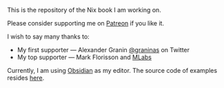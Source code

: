 This is the repository of the Nix book I am working on.

Please consider supporting me on [Patreon](https://www.patreon.com/technical_book_developing_and_deploying_with_nix/about) if you like it.

I wish to say many thanks to:
* My first supporter &mdash; Alexander Granin [@graninas](https://twitter.com/graninas) on Twitter
* My top supporter &mdash; Mark Florisson and [MLabs](https://mlabs.city/)

Currently, I am using [Obsidian](https://obsidian.md) as my editor.
The source code of examples resides [here](https://github.com/euonymos/ddn-book-examples).